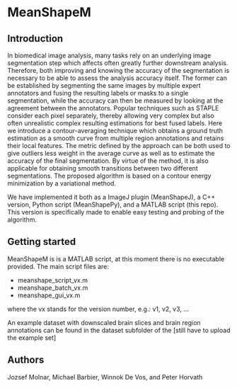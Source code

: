 # MeanShapeM

## Introduction
In biomedical image analysis, many tasks rely on an underlying image segmentation step which affects often greatly further downstream analysis. Therefore, both improving and knowing the accuracy of the segmentation is necessary to be able to assess the analysis accuracy itself. The former can be established by segmenting the same images by multiple expert annotators and fusing the resulting labels or masks to a single segmentation, while the accuracy can then be measured by looking at the agreement between the annotators. Popular techniques such as STAPLE consider each pixel separately, thereby allowing very complex but also often unrealistic complex resulting estimations for best fused labels. Here we introduce a contour-averaging technique which obtains a ground truth estimation as a smooth curve from multiple region annotations and retains their local features. The metric defined by the approach can be both used to give outliers less weight in the average curve as well as to estimate the accuracy of the final segmentation. By virtue of the method, it is also applicable for obtaining smooth transitions between two different segmentations. The proposed algorithm is based on a contour energy minimization by a variational method.

We have implemented it both as a ImageJ plugin (MeanShapeJ), a C++ version, Python script (MeanShapePy), and a MATLAB script (this repo). This version is specifically made to enable easy testing and probing of the algorithm.

## Getting started

MeanShapeM is is a MATLAB script, at this moment there is no executable provided.
The main script files are:
  - meanshape_script_vx.m
  - meanshape_batch_vx.m
  - meanshape_gui_vx.m
  
where the vx stands for the version number, e.g.: v1, v2, v3, ...

An example dataset with downscaled brain slices and brain region annotations can be found in the dataset subfolder of the [still have to upload the example set]

## Authors

Jozsef Molnar, Michael Barbier, Winnok De Vos, and Peter Horvath
